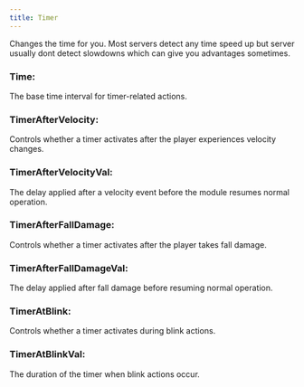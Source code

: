 ```yaml
---
title: Timer
---
```

Changes the time for you. Most servers detect any time speed up but server usually dont detect slowdowns which can give you advantages sometimes.

### Time:
The base time interval for timer-related actions.

### TimerAfterVelocity:
Controls whether a timer activates after the player experiences velocity changes.

### TimerAfterVelocityVal:
The delay applied after a velocity event before the module resumes normal operation.

### TimerAfterFallDamage:
Controls whether a timer activates after the player takes fall damage.

### TimerAfterFallDamageVal:
The delay applied after fall damage before resuming normal operation.

### TimerAtBlink:
Controls whether a timer activates during blink actions.

### TimerAtBlinkVal:
The duration of the timer when blink actions occur.
